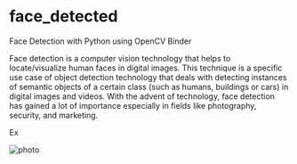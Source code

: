 
# face_detected

Face Detection with Python using OpenCV
Binder 

Face detection is a computer vision technology that helps to locate/visualize human faces in digital images. This technique is a specific use case of object detection technology that deals with detecting instances of semantic objects of a certain class (such as humans, buildings or cars) in digital images and videos. With the advent of technology, face detection has gained a lot of importance especially in fields like photography, security, and marketing.


Ex

![photo](https://user-images.githubusercontent.com/95968239/200158092-361321c7-a7fd-48ad-97f4-a008da5299ad.jpg)
